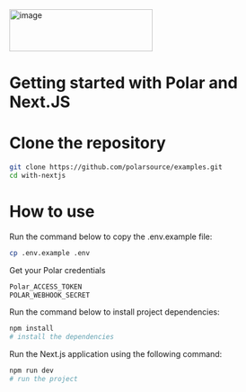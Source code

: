 <img width="255" height="75" alt="image" src="https://github.com/user-attachments/assets/5f6f176d-661a-45ed-b661-b4d8383e63c6" />


#  Getting started with Polar and Next.JS

# Clone the repository

```bash
git clone https://github.com/polarsource/examples.git
cd with-nextjs
```
# How to use

Run the command below to copy the .env.example file:

```bash
cp .env.example .env
```

Get your Polar credentials
```bash
Polar_ACCESS_TOKEN
POLAR_WEBHOOK_SECRET
```

Run the command below to install project dependencies:
```bash
npm install
# install the dependencies

```
Run the Next.js application using the following command:
```bash
npm run dev
# run the project
```
